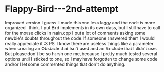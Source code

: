 # Flappy-Bird---2nd-attempt
Improved version I guess.
I made this one less laggy and the code is more organized I think. I put Bird implements in its own class, but I still have to call for
the mouse clicks in main.cpp
I put a lot of comments asking some newbie's doubts throughout the code. If someone answered them I would really appreciate it :3
PS: I know there are useless things like a parameter when creating an Obstacle that isn't used and an #include <list> that I didn't use.
  But please don't be so harsh one me, because I pretty much tested several options until I sticked to one, so I may have forgotten to 
  change some code and/or I let some commented things that don't do anything. 
